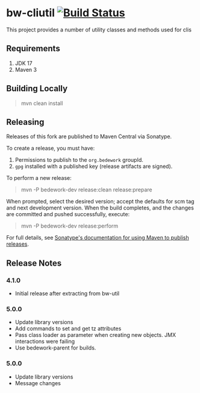 # bw-cliutil [![Build Status](https://travis-ci.org/Bedework/bw-util.svg)](https://travis-ci.org/Bedework/bw-util)
This project provides a number of utility classes and methods used for clis

## Requirements

1. JDK 17
2. Maven 3

## Building Locally

> mvn clean install

## Releasing

Releases of this fork are published to Maven Central via Sonatype.

To create a release, you must have:

1. Permissions to publish to the `org.bedework` groupId.
2. `gpg` installed with a published key (release artifacts are signed).

To perform a new release:

> mvn -P bedework-dev release:clean release:prepare

When prompted, select the desired version; accept the defaults for scm tag and next development version.
When the build completes, and the changes are committed and pushed successfully, execute:

> mvn -P bedework-dev release:perform

For full details, see [Sonatype's documentation for using Maven to publish releases](http://central.sonatype.org/pages/apache-maven.html).

## Release Notes
### 4.1.0
* Initial release after extracting from bw-util

### 5.0.0
* Update library versions 
* Add commands to set and get tz attributes
* Pass class loader as parameter when creating new objects. JMX interactions were failing
* Use bedework-parent for builds.

### 5.0.0
* Update library versions 
* Message changes


